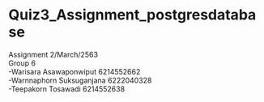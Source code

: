 # Quiz3_Assignment_postgresdatabase
Assignment 2/March/2563<br/>
Group 6 <br/>
-Warisara Asawaponwiput 6214552662    <br/>
-Warnnaphorn Suksuganjana 6222040328 <br/>
-Teepakorn Tosawadi 6214552638      <br/> 
